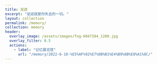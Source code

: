 ```yaml
---
title: 足迹
excerpt: "足迹就是你失去的一切。"
layout: collection
permalink: /memory/
collection: memory
header:
  overlay_image: /assets/images/fog-6047184_1280.jpg
  overlay_filter: 0.5
  actions:
    - label: "记忆展览馆"
      url: "/memory/2022-6-10-%E5%AF%92%E7%8B%B1%E4%B9%8B%E8%A1%8C/"
---
```

